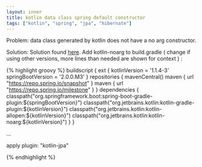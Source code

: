 ```yaml
---
layout: inner
title: kotlin data class spring default constructor
tags: ["kotlin", "spring", "jpa", "hibernate"]
---
```

Problem: data class generated by kotlin does not have a no arg constructor.

Solution: Solution found [here](https://blog.jetbrains.com/kotlin/2016/12/kotlin-1-0-6-is-here/). Add kotlin-noarg to build.gradle ( change if using other versions, more lines than needed are shown for context ) :

{% highlight groovy %}
buildscript {
    ext {
        kotlinVersion = '1.1.4-3'
        springBootVersion = '2.0.0.M3'
    }
    repositories {
        mavenCentral()
        maven { url "https://repo.spring.io/snapshot" }
        maven { url "https://repo.spring.io/milestone" }
    }
    dependencies {
        classpath("org.springframework.boot:spring-boot-gradle-plugin:${springBootVersion}")
        classpath("org.jetbrains.kotlin:kotlin-gradle-plugin:${kotlinVersion}")
        classpath("org.jetbrains.kotlin:kotlin-allopen:${kotlinVersion}")
        classpath("org.jetbrains.kotlin:kotlin-noarg:${kotlinVersion}")
    }
}

...

apply plugin: "kotlin-jpa"

{% endhighlight %}